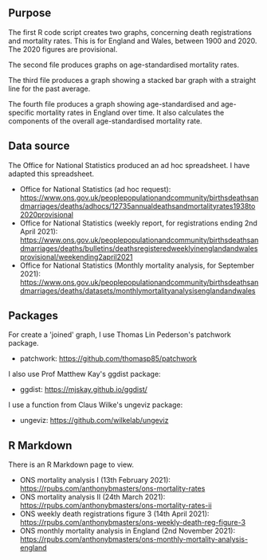 ## Purpose
The first R code script creates two graphs, concerning death registrations and mortality rates.
This is for England and Wales, between 1900 and 2020.
The 2020 figures are provisional.

The second file produces graphs on age-standardised mortality rates.

The third file produces a graph showing a stacked bar graph with a straight line for the past average.

The fourth file produces a graph showing age-standardised and age-specific mortality rates in England over time. It also calculates the components of the overall age-standardised mortality rate.

## Data source
The Office for National Statistics produced an ad hoc spreadsheet. I have adapted this spreadsheet.
- Office for National Statistics (ad hoc request): https://www.ons.gov.uk/peoplepopulationandcommunity/birthsdeathsandmarriages/deaths/adhocs/12735annualdeathsandmortalityrates1938to2020provisional
- Office for National Statistics (weekly report, for registrations ending 2nd April 2021):
https://www.ons.gov.uk/peoplepopulationandcommunity/birthsdeathsandmarriages/deaths/bulletins/deathsregisteredweeklyinenglandandwalesprovisional/weekending2april2021
- Office for National Statistics (Monthly mortality analysis, for September 2021):
https://www.ons.gov.uk/peoplepopulationandcommunity/birthsdeathsandmarriages/deaths/datasets/monthlymortalityanalysisenglandandwales

## Packages
For create a 'joined' graph, I use Thomas Lin Pederson's patchwork package.
- patchwork: https://github.com/thomasp85/patchwork

I also use Prof Matthew Kay's ggdist package:
- ggdist: https://mjskay.github.io/ggdist/

I use a function from Claus Wilke's ungeviz package:
- ungeviz: https://github.com/wilkelab/ungeviz

## R Markdown
There is an R Markdown page to view.
- ONS mortality analysis I (13th February 2021): https://rpubs.com/anthonybmasters/ons-mortality-rates
- ONS mortality analysis II (24th March 2021): https://rpubs.com/anthonybmasters/ons-mortality-rates-ii
- ONS weekly death registrations figure 3 (14th April 2021): https://rpubs.com/anthonybmasters/ons-weekly-death-reg-figure-3
- ONS monthly mortality analysis in England (2nd November 2021): https://rpubs.com/anthonybmasters/ons-monthly-mortality-analysis-england
